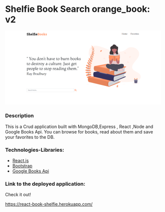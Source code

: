 # Shelfie Book Search orange_book: v2

![img](shelfie.png)

### Description

This is a Crud application built with MongoDB,Express , React ,Node and Google Books Api. You can browse for books, read about them and save your favorites to the DB.

### Technologies-Libraries:

- [React.js](https://reactjs.org//)
- [Bootstrap](https://bootstrap.com/) <br>
- [Google Books Api](https://developers.google.com/books)


### Link to the deployed application:

Check it out!

https://react-book-shelfie.herokuapp.com/
